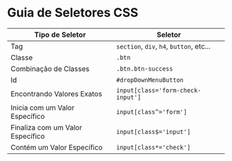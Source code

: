 # Guia de Seletores CSS


| Tipo de Seletor | Seletor|
|------------|----------|
| Tag | ``section``, ``div``, ``h4``, ``button``, etc...|
| Classe | ``.btn``|
| Combinação de Classes | ``.btn.btn-success``|
| Id | ``#dropDownMenuButton``|
| Encontrando Valores Exatos | ``input[class='form-check-input']``|
| Inicia com um Valor Específico | ``input[class^='form']``|
| Finaliza com um Valor Específico | ``input[class$='input']``|
| Contém um Valor Específico | ``input[class*='check']``|